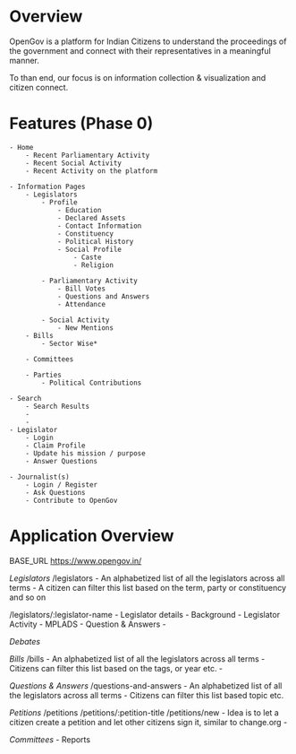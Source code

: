 # Overview
OpenGov is a platform for Indian Citizens to understand the proceedings of the government and connect with their representatives in a meaningful manner. 

To than end, our focus is on information collection & visualization and citizen connect.

# Features (Phase 0)
    - Home
        - Recent Parliamentary Activity
        - Recent Social Activity
        - Recent Activity on the platform
    
    - Information Pages
        - Legislators
            - Profile
                - Education
                - Declared Assets
                - Contact Information
                - Constituency
                - Political History
                - Social Profile
                    - Caste
                    - Religion

            - Parliamentary Activity
                - Bill Votes
                - Questions and Answers
                - Attendance            
        
            - Social Activity
                - New Mentions
        - Bills
            - Sector Wise*
        
        - Committees
        
        - Parties
            - Political Contributions
    
    - Search
        - Search Results
        - 
        - 
    - Legislator
        - Login
        - Claim Profile
        - Update his mission / purpose
        - Answer Questions
    
    - Journalist(s)
        - Login / Register
        - Ask Questions
        - Contribute to OpenGov
  
# Application Overview

BASE_URL https://www.opengov.in/

*Legislators*
/legislators
    - An alphabetized list of all the legislators across all terms
    - A citizen can filter this list based on the term, party or constituency and so on

/legislators/:legislator-name
    - Legislator details
        - Background
    - Legislator Activity
        - MPLADS
        - Question & Answers
        - 

*Debates*

*Bills*
/bills
    - An alphabetized list of all the legislators across all terms
    - Citizens can filter this list based on the tags, or year etc.
    - 

*Questions & Answers*
/questions-and-answers
    - An alphabetized list of all the legislators across all terms
    - Citizens can filter this list based topic etc.

*Petitions*
/petitions
/petitions/:petition-title
/petitions/new
    - Idea is to let a citizen create a petition and let other citizens sign it, similar to change.org
    - 

*Committees*
    - Reports